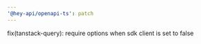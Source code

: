 ```yaml
---
'@hey-api/openapi-ts': patch
---
```


fix(tanstack-query): require options when sdk client is set to false
